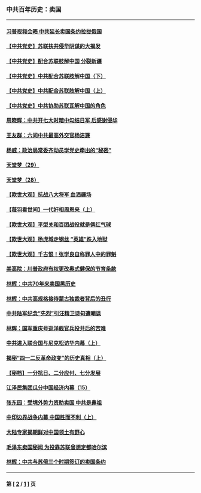 ### 中共百年历史：卖国
---
#### [习普视频会晤 中共延长卖国条约拉拢俄国](../../pages/nf1176117/n13060971.md?09050430) 
#### [【中共党史】苏联扶共侵华阴谋的大揭发](../../pages/nf1176117/n13056050.md?09050430) 
#### [【中共党史】配合苏联肢解中国 分裂新疆](../../pages/nf1176117/n13040700.md?09050430) 
#### [【中共党史】中共配合苏联肢解中国（下）](../../pages/nf1176117/n13035660.md?09050430) 
#### [【中共党史】中共配合苏联肢解中国（上）](../../pages/nf1176117/n13030262.md?09050430) 
#### [【中共党史】中共协助苏联瓦解中国的角色](../../pages/nf1176117/n13018109.md?09050430) 
#### [周晓辉：中共开七大时暗中勾结日军 后感谢侵华](../../pages/nf1176117/n12921960.md?09050430) 
#### [王友群：六问中共最高外交官杨洁篪](../../pages/nf1176117/n12836495.md?09050430) 
#### [杨威：政治局常委齐动员学党史牵出的“秘密”](../../pages/nf1176117/n12764642.md?09050430) 
#### [天堂梦（29）](../../pages/nf1176117/n12408465.md?09050430) 
#### [天堂梦（28）](../../pages/nf1176117/n12408309.md?09050430) 
#### [【欺世大观】抗战八大将军 血洒疆场](../../pages/nf1176117/n12357044.md?09050430) 
#### [【薇羽看世间】一代奸相周恩来（上）](../../pages/nf1176117/n12401109.md?09050430) 
#### [【欺世大观】平型关和百团战役就是俩红气球](../../pages/nf1176117/n12359157.md?09050430) 
#### [【欺世大观】杨虎城走钢丝 “英雄”跌入地狱](../../pages/nf1176117/n12358840.md?09050430) 
#### [【欺世大观】千古恨！张学良自称罪人中的罪魁](../../pages/nf1176117/n12358629.md?09050430) 
#### [美高院：川普政府有权更改奥式健保的节育条款](../../pages/nf1176117/n12242171.md?09050430) 
#### [林辉：中共70年来卖国黑历史](../../pages/nf1176117/n11552181.md?09050430) 
#### [林辉：中共高规格接待蒙古独裁者背后的丑行](../../pages/nf1176117/n11225005.md?09050430) 
#### [中共陆军纪念“先烈”引汪精卫诗句遭嘲讽](../../pages/nf1176117/n11153345.md?09050430) 
#### [林辉：国军重庆号巡洋舰官兵投共后的苦难](../../pages/nf1176117/n10997801.md?09050430) 
#### [中共进入联合国与尼克松访华内幕（上）](../../pages/nf1176117/n10138788.md?09050430) 
#### [揭秘“四一二反革命政变”的历史真相（上）](../../pages/nf1176117/n9996650.md?09050430) 
#### [【秘档】一分抗日、二分应付、七分发展](../../pages/nf1176117/n9331484.md?09050430) 
#### [江泽民集团瓜分中国经济内幕（15）](../../pages/nf1176117/n9268584.md?09050430) 
#### [张东园：受境外势力资助卖国 中共是鼻祖](../../pages/nf1176117/n9272480.md?09050430) 
#### [中印边界战争内幕 中国胜而不利（上）](../../pages/nf1176117/n9252458.md?09050430) 
#### [大陆专家揭朝鲜对中国领土有野心](../../pages/nf1176117/n9074056.md?09050430) 
#### [毛泽东卖国秘闻 为投靠苏联曾想定都哈尔滨](../../pages/nf1176117/n9058631.md?09050430) 
#### [林辉：中共与苏俄三个时期签订的卖国条约](../../pages/nf1176117/n9036062.md?09050430) 

---
#### 第 [ [2](./2.md?09050430) / [1](./1.md?09050430) ] 页
